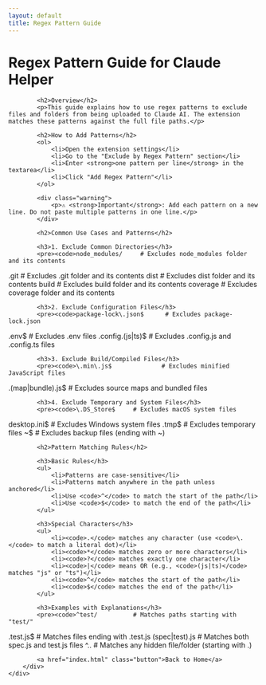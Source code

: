 ```yaml
---
layout: default
title: Regex Pattern Guide
---
```


<div class="wrapper">
    <div class="container">
        <div class="main-content">
            <h1>Regex Pattern Guide for Claude Helper</h1>

            <h2>Overview</h2>
            <p>This guide explains how to use regex patterns to exclude files and folders from being uploaded to Claude AI. The extension matches these patterns against the full file paths.</p>

            <h2>How to Add Patterns</h2>
            <ol>
                <li>Open the extension settings</li>
                <li>Go to the "Exclude by Regex Pattern" section</li>
                <li>Enter <strong>one pattern per line</strong> in the textarea</li>
                <li>Click "Add Regex Pattern"</li>
            </ol>

            <div class="warning">
                <p>⚠️ <strong>Important</strong>: Add each pattern on a new line. Do not paste multiple patterns in one line.</p>
            </div>

            <h2>Common Use Cases and Patterns</h2>

            <h3>1. Exclude Common Directories</h3>
            <pre><code>node_modules/     # Excludes node_modules folder and its contents

\.git # Excludes .git folder and its contents
dist # Excludes dist folder and its contents
build # Excludes build folder and its contents
coverage # Excludes coverage folder and its contents</code></pre>

            <h3>2. Exclude Configuration Files</h3>
            <pre><code>package-lock\.json$      # Excludes package-lock.json

\.env$ # Excludes .env files
\.config\.(js|ts)$ # Excludes .config.js and .config.ts files</code></pre>

            <h3>3. Exclude Build/Compiled Files</h3>
            <pre><code>\.min\.js$              # Excludes minified JavaScript files

\.(map|bundle)\.js$ # Excludes source maps and bundled files</code></pre>

            <h3>4. Exclude Temporary and System Files</h3>
            <pre><code>\.DS_Store$     # Excludes macOS system files

desktop\.ini$ # Excludes Windows system files
\.tmp$ # Excludes temporary files
~$ # Excludes backup files (ending with ~)</code></pre>

            <h2>Pattern Matching Rules</h2>

            <h3>Basic Rules</h3>
            <ul>
                <li>Patterns are case-sensitive</li>
                <li>Patterns match anywhere in the path unless anchored</li>
                <li>Use <code>^</code> to match the start of the path</li>
                <li>Use <code>$</code> to match the end of the path</li>
            </ul>

            <h3>Special Characters</h3>
            <ul>
                <li><code>.</code> matches any character (use <code>\.</code> to match a literal dot)</li>
                <li><code>*</code> matches zero or more characters</li>
                <li><code>?</code> matches exactly one character</li>
                <li><code>|</code> means OR (e.g., <code>(js|ts)</code> matches "js" or "ts")</li>
                <li><code>^</code> matches the start of the path</li>
                <li><code>$</code> matches the end of the path</li>
            </ul>

            <h3>Examples with Explanations</h3>
            <pre><code>^test/          # Matches paths starting with "test/"

\.test\.js$ # Matches files ending with .test.js
(spec|test)\.js # Matches both spec.js and test.js files
^\.. # Matches any hidden file/folder (starting with .)</code></pre>

            <a href="index.html" class="button">Back to Home</a>
        </div>
    </div>

</div>

